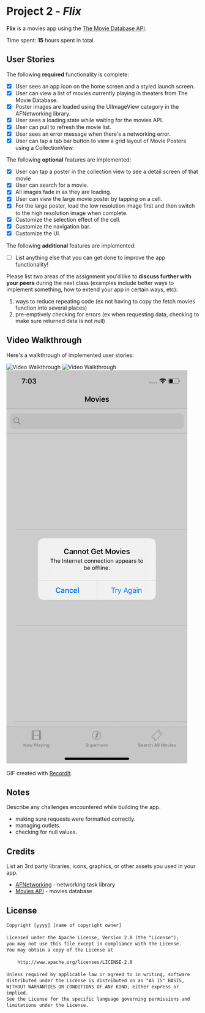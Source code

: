 # Project 2 - *Flix*

**Flix** is a movies app using the [The Movie Database API](http://docs.themoviedb.apiary.io/#).

Time spent: **15** hours spent in total

## User Stories

The following **required** functionality is complete:

- [x] User sees an app icon on the home screen and a styled launch screen.
- [x] User can view a list of movies currently playing in theaters from The Movie Database.
- [x] Poster images are loaded using the UIImageView category in the AFNetworking library.
- [x] User sees a loading state while waiting for the movies API.
- [x] User can pull to refresh the movie list.
- [x] User sees an error message when there's a networking error.
- [x] User can tap a tab bar button to view a grid layout of Movie Posters using a CollectionView.

The following **optional** features are implemented:

- [x] User can tap a poster in the collection view to see a detail screen of that movie
- [x] User can search for a movie.
- [x] All images fade in as they are loading.
- [x] User can view the large movie poster by tapping on a cell.
- [x] For the large poster, load the low resolution image first and then switch to the high resolution image when complete.
- [x] Customize the selection effect of the cell.
- [x] Customize the navigation bar.
- [x] Customize the UI.

The following **additional** features are implemented:

- [ ] List anything else that you can get done to improve the app functionality!

Please list two areas of the assignment you'd like to **discuss further with your peers** during the next class (examples include better ways to implement something, how to extend your app in certain ways, etc):

1. ways to reduce repeating code (ex not having to copy the fetch movies function into several places)
2. pre-emptively checking for errors (ex when requesting data, checking to make sure returned data is not null)

## Video Walkthrough

Here's a walkthrough of implemented user stories:

<img src='http://g.recordit.co/Ws8uesliCh.gif' title='Now Playing Tab Walkthrough' width='' alt='Video Walkthrough' />
<img src='http://g.recordit.co/wE4Kp4cFMm.gif' title='Superhero and Search Tabs Walkthrough' width='' alt='Video Walkthrough' />
<img src='https://github.com/adriennehl/Flix/blob/master/Simulator%20Screen%20Shot%20-%20iPhone%2011%20-%202020-06-26%20at%2019.03.50.png' title='Network Error Walkthrough' width='' alt='Video Walkthrough' />

GIF created with [RecordIt](http://recordit.co/).

## Notes

Describe any challenges encountered while building the app.
- making sure requests were formatted correctly.
- managing outlets.
- checking for null values. 

## Credits

List an 3rd party libraries, icons, graphics, or other assets you used in your app.

- [AFNetworking](https://github.com/AFNetworking/AFNetworking) - networking task library
- [Movies API](https://www.themoviedb.org/) - movies database

## License

    Copyright [yyyy] [name of copyright owner]

    Licensed under the Apache License, Version 2.0 (the "License");
    you may not use this file except in compliance with the License.
    You may obtain a copy of the License at

        http://www.apache.org/licenses/LICENSE-2.0

    Unless required by applicable law or agreed to in writing, software
    distributed under the License is distributed on an "AS IS" BASIS,
    WITHOUT WARRANTIES OR CONDITIONS OF ANY KIND, either express or implied.
    See the License for the specific language governing permissions and
    limitations under the License.
